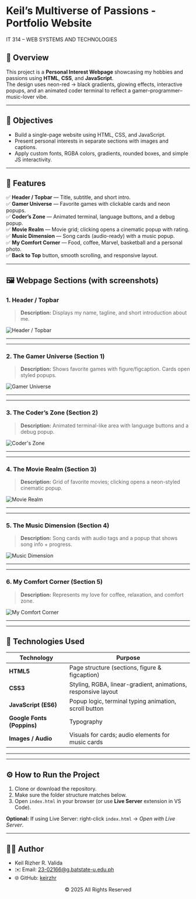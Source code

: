 # **Keil’s Multiverse of Passions - Portfolio Website**
IT 314 – WEB SYSTEMS AND TECHNOLOGIES

## 📖 Overview
This project is a **Personal Interest Webpage** showcasing my hobbies and passions using **HTML**, **CSS**, and **JavaScript**.  
The design uses neon-red → black gradients, glowing effects, interactive popups, and an animated coder terminal to reflect a gamer–programmer–music-lover vibe.

---

## 🎯 Objectives
- Build a single-page website using HTML, CSS, and JavaScript.  
- Present personal interests in separate sections with images and captions.  
- Apply custom fonts, RGBA colors, gradients, rounded boxes, and simple JS interactivity.

---

## 🧩 Features
✅ **Header / Topbar** — Title, subtitle, and short intro.  
✅ **Gamer Universe** — Favorite games with clickable cards and neon popups.  
✅ **Coder’s Zone** — Animated terminal, language buttons, and a debug popup.  
✅ **Movie Realm** — Movie grid; clicking opens a cinematic popup with rating.  
✅ **Music Dimension** — Song cards (audio-ready) with a music popup.  
✅ **My Comfort Corner** — Food, coffee, Marvel, basketball and a personal photo.  
✅ **Back to Top** button, smooth scrolling, and responsive layout.

---

## 🖼️ Webpage Sections (with screenshots)

### 1. Header / Topbar
> **Description:** Displays my name, tagline, and short introduction about me.  

![Header / Topbar](screenshots/1.png)

---
---

### 2. The Gamer Universe (Section 1)
> **Description:** Shows favorite games with figure/figcaption. Cards open styled popups.  

![Gamer Universe](screenshots/2.png)

---
---

### 3. The Coder’s Zone (Section 2)
> **Description:** Animated terminal-like area with language buttons and a debug popup. 

![Coder's Zone](screenshots/3.png)

---
---

### 4. The Movie Realm (Section 3)
> **Description:** Grid of favorite movies; clicking opens a neon-styled cinematic popup.

![Movie Realm](screenshots/4.png)

---
---

### 5. The Music Dimension (Section 4)
> **Description:** Song cards with audio tags and a popup that shows song info + progress.  

![Music Dimension](screenshots/5.png)

---
---

### 6. My Comfort Corner (Section 5)
> **Description:** Represents my love for coffee, relaxation, and comfort zone. 

![My Comfort Corner](screenshots/6.png)

---
---

## 🧠 Technologies Used
| Technology | Purpose |
|---|---|
| **HTML5** | Page structure (sections, figure & figcaption) |
| **CSS3** | Styling, RGBA, linear-gradient, animations, responsive layout |
| **JavaScript (ES6)** | Popup logic, terminal typing animation, scroll button |
| **Google Fonts (Poppins)** | Typography |
| **Images / Audio** | Visuals for cards; audio elements for music cards |

---
---

## ⚙️ How to Run the Project
1. Clone or download the repository.  
2. Make sure the folder structure matches below.  
3. Open `index.html` in your browser (or use **Live Server** extension in VS Code).

**Optional:** If using Live Server: right-click `index.html` → *Open with Live Server*.

---

## 🧑‍💻 Author
- Keil Rizher R. Valida
- ✉️ Email: 23-02166@g.batstate-u.edu.ph
- 🌐 GitHub: [keirzhr](https://github.com/keirzhr)
<div align="center">
  <p>© 2025 All Rights Reserved</p>
</div>